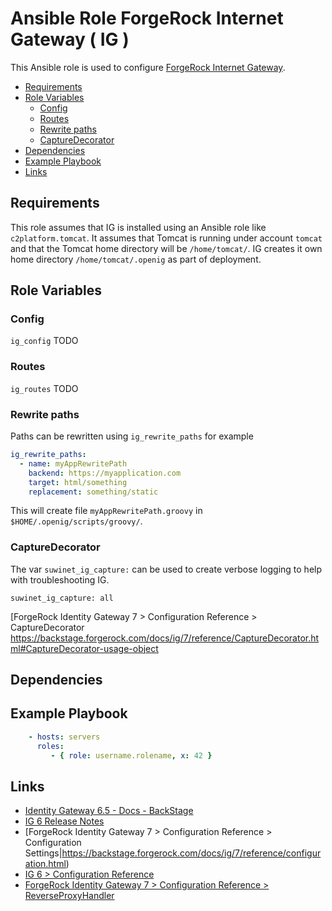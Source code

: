 # Ansible Role ForgeRock Internet Gateway ( IG )

This Ansible role is used to configure [ForgeRock Internet Gateway](https://www.forgerock.com/platform/identity-gateway).

<!-- MarkdownTOC levels="2,3" autolink="true" -->

- [Requirements](#requirements)
- [Role Variables](#role-variables)
  - [Config](#config)
  - [Routes](#routes)
  - [Rewrite paths](#rewrite-paths)
  - [CaptureDecorator](#capturedecorator)
- [Dependencies](#dependencies)
- [Example Playbook](#example-playbook)
- [Links](#links)

<!-- /MarkdownTOC -->

## Requirements

<!-- Any pre-requisites that may not be covered by Ansible itself or the role should be mentioned here. For instance, if the role uses the EC2 module, it may be a good idea to mention in this section that the boto package is required. -->

This role assumes that IG is installed using an Ansible role like `c2platform.tomcat`. It assumes that Tomcat is running under account `tomcat` and that the Tomcat home directory will be `/home/tomcat/`. IG creates it own home directory `/home/tomcat/.openig` as part of deployment.

## Role Variables

<!--  A description of the settable variables for this role should go here, including any variables that are in defaults/main.yml, vars/main.yml, and any variables that can/should be set via parameters to the role. Any variables that are read from other roles and/or the global scope (ie. hostvars, group vars, etc.) should be mentioned here as well. -->

### Config

`ig_config` TODO

### Routes

`ig_routes` TODO

### Rewrite paths

Paths can be rewritten using `ig_rewrite_paths` for example 

```yaml
ig_rewrite_paths:
  - name: myAppRewritePath
    backend: https://myapplication.com
    target: html/something
    replacement: something/static
```

This will create file `myAppRewritePath.groovy` in `$HOME/.openig/scripts/groovy/`.


### CaptureDecorator

The var `suwinet_ig_capture:` can be used to create verbose logging to help with troubleshooting IG.

    suwinet_ig_capture: all

[ForgeRock Identity Gateway 7 > Configuration Reference > CaptureDecorator
https://backstage.forgerock.com/docs/ig/7/reference/CaptureDecorator.html#CaptureDecorator-usage-object

## Dependencies

<!--   A list of other roles hosted on Galaxy should go here, plus any details in regards to parameters that may need to be set for other roles, or variables that are used from other roles. -->

## Example Playbook

<!--   Including an example of how to use your role (for instance, with variables passed in as parameters) is always nice for users too: -->

```yaml
    - hosts: servers
      roles:
         - { role: username.rolename, x: 42 }
```

## Links

* [Identity Gateway 6.5 - Docs - BackStage](https://backstage.forgerock.com/docs/ig/6.5https://backstage.forgerock.com/docs/ig/6.5 )
* [IG 6 Release Notes](https://backstage.forgerock.com/docs/ig/6/release-notes/)
* [ForgeRock Identity Gateway 7 > Configuration Reference > Configuration Settings|https://backstage.forgerock.com/docs/ig/7/reference/configuration.html)
* [IG 6 > Configuration Reference](https://backstage.forgerock.com/docs/ig/6/reference/index.html)
* [ForgeRock Identity Gateway 7 > Configuration Reference > ReverseProxyHandler](https://backstage.forgerock.com/docs/ig/7/reference/ReverseProxyHandler.html)
